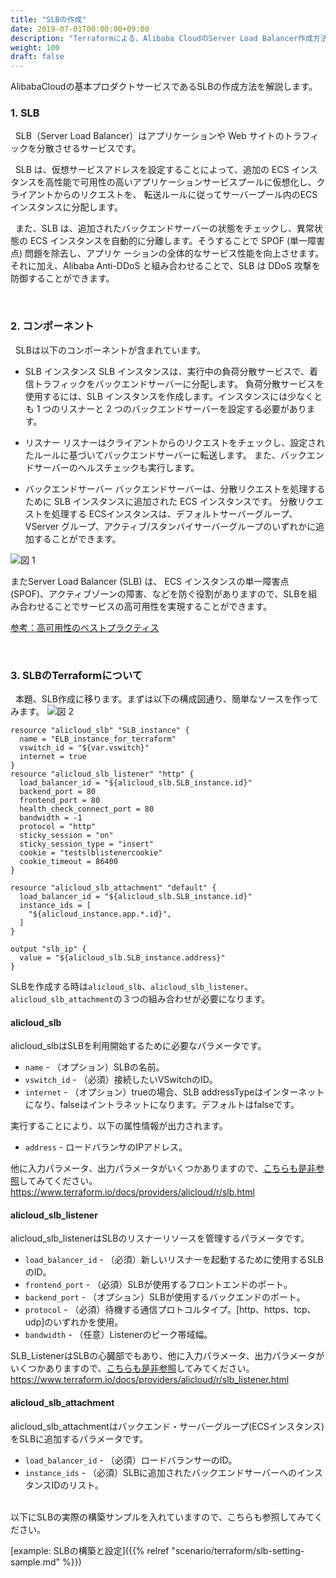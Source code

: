 ```yaml
---
title: "SLBの作成"
date: 2019-07-01T00:00:00+09:00
description: "Terraformによる、Alibaba CloudのServer Load Balancer作成方法を紹介します。"
weight: 100
draft: false
---
```


AlibabaCloudの基本プロダクトサービスであるSLBの作成方法を解説します。

### 1. SLB
&nbsp; SLB（Server Load Balancer）はアプリケーションや Web サイトのトラフィックを分散させるサービスです。

&nbsp; SLB は、仮想サービスアドレスを設定することによって、追加の ECS インスタンスを高性能で可用性の高いアプリケーションサービスプールに仮想化し、クライアントからのリクエストを、 転送ルールに従ってサーバープール内のECS インスタンスに分配します。

&nbsp; また、SLB は、追加されたバックエンドサーバーの状態をチェックし、異常状態の ECS インスタンスを自動的に分離します。そうすることで SPOF (単一障害点) 問題を除去し、アプリケ ーションの全体的なサービス性能を向上させます。 それに加え、Alibaba Anti-DDoS と組み合わせることで、SLB は DDoS 攻撃を防御することができます。


<br>

### 2. コンポーネント
&nbsp; SLBは以下のコンポーネントが含まれています。

* SLB インスタンス
SLB インスタンスは、実行中の負荷分散サービスで、着信トラフィックをバックエンドサーバーに分配します。 負荷分散サービスを使用するには、SLB インスタンスを作成します。インスタンスには少なくとも 1 つのリスナーと 2 つのバックエンドサーバーを設定する必要があります。

* リスナー
リスナーはクライアントからのリクエストをチェックし、設定されたルールに基づいてバックエンドサーバーに転送します。 また、バックエンドサーバーのヘルスチェックも実行します。

* バックエンドサーバー
バックエンドサーバーは、分散リクエストを処理するために SLB インスタンスに追加された ECS インスタンスです。 分散リクエストを処理する ECSインスタンスは、デフォルトサーバーグループ、VServer グループ、アクティブ/スタンバイサーバーグループのいずれかに追加することができます。


![図 1](/help/image/11.1.png)

またServer Load Balancer (SLB) は、
ECS インスタンスの単一障害点 (SPOF)、アクティブゾーンの障害、などを防ぐ役割がありますので、SLBを組み合わせることでサービスの高可用性を実現することができます。

[参考：高可用性のベストプラクティス](https://jp.alibabacloud.com/help/doc-detail/67915.htm)

<br>

### 3. SLBのTerraformについて
&nbsp; 本題、SLB作成に移ります。まずは以下の構成図通り、簡単なソースを作ってみます。
![図 2](/help/image/11.2.png)

```
resource "alicloud_slb" "SLB_instance" {
  name = "ELB_instance_for_terraform"
  vswitch_id = "${var.vswitch}"
  internet = true
}
resource "alicloud_slb_listener" "http" {
  load_balancer_id = "${alicloud_slb.SLB_instance.id}"
  backend_port = 80
  frontend_port = 80
  health_check_connect_port = 80
  bandwidth = -1
  protocol = "http"
  sticky_session = "on"
  sticky_session_type = "insert"
  cookie = "testslblistenercookie"
  cookie_timeout = 86400
}

resource "alicloud_slb_attachment" "default" {
  load_balancer_id = "${alicloud_slb.SLB_instance.id}"
  instance_ids = [
    "${alicloud_instance.app.*.id}",
  ]
}

output "slb_ip" {
  value = "${alicloud_slb.SLB_instance.address}"
}

```
SLBを作成する時は`alicloud_slb`、`alicloud_slb_listener`、`alicloud_slb_attachment`の３つの組み合わせが必要になります。

#### **alicloud_slb**
alicloud_slbはSLBを利用開始するために必要なパラメータです。

* `name` - （オプション）SLBの名前。
* `vswitch_id` - （必須）接続したいVSwitchのID。 
* `internet` - （オプション）trueの場合、SLB addressTypeはインターネットになり、falseはイントラネットになります。デフォルトはfalseです。

実行することにより、以下の属性情報が出力されます。

* `address` - ロードバランサのIPアドレス。

他に入力パラメータ、出力パラメータがいくつかありますので、[こちらも是非参照](https://www.terraform.io/docs/providers/alicloud/r/slb.html)してみてください。
https://www.terraform.io/docs/providers/alicloud/r/slb.html


#### **alicloud_slb_listener**
alicloud_slb_listenerはSLBのリスナーリソースを管理するパラメータです。

* `load_balancer_id` - （必須）新しいリスナーを起動するために使用するSLBのID。
* `frontend_port` - （必須）SLBが使用するフロントエンドのポート。
* `backend_port` - （オプション）SLBが使用するバックエンドのポート。
* `protocol` - （必須）待機する通信プロトコルタイプ。[http、https、tcp、udp]のいずれかを使用。
* `bandwidth` - （任意）Listenerのピーク帯域幅。

SLB_ListenerはSLBの心臓部でもあり、他に入力パラメータ、出力パラメータがいくつかありますので、[こちらも是非参照](https://www.terraform.io/docs/providers/alicloud/r/slb_listener.html)してみてください。
https://www.terraform.io/docs/providers/alicloud/r/slb_listener.html


#### **alicloud_slb_attachment**
alicloud_slb_attachmentはバックエンド・サーバーグループ(ECSインスタンス)をSLBに追加するパラメータです。

* `load_balancer_id` - （必須）ロードバランサーのID。
* `instance_ids` - （必須）SLBに追加されたバックエンドサーバーへのインスタンスIDのリスト。

<br>
以下にSLBの実際の構築サンプルを入れていますので、こちらも参照してみてください。

[example: SLBの構築と設定]({{% relref "scenario/terraform/slb-setting-sample.md" %}})
